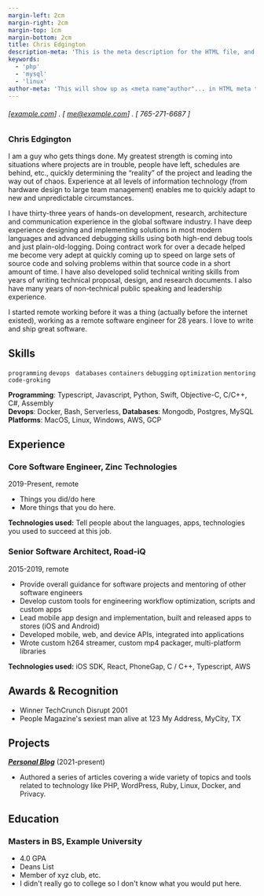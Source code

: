 ```yaml
---
margin-left: 2cm
margin-right: 2cm
margin-top: 1cm
margin-bottom: 2cm
title: Chris Edgington
description-meta: 'This is the meta description for the HTML file, and one day the PDF file, for better SEO?'
keywords: 
  - 'php' 
  - 'mysql' 
  - 'linux'
author-meta: 'This will show up as <meta name"author"... in HTML meta tags:'
---
```

###### [[example.com](https://example.com)] . [ me@example.com] . [ 765-271-6687 ]
### Chris Edgington
I am a guy who gets things done. My greatest strength is coming into situations where projects are in trouble, people have left, schedules are behind, etc., quickly determining the “reality” of the project and leading the way out of chaos. Experience at all levels of information technology (from hardware design to large team management) enables me to quickly adapt to new and unpredictable circumstances.

I have thirty-three years of hands-on development, research, architecture and communication experience in the global software industry. I have deep experience designing and implementing solutions in most modern languages and advanced debugging skills using both high-end debug tools and just plain-old-logging. Doing contract work for over a decade helped me become very adept at quickly coming up to speed on large sets of source code and solving problems within that source code in a short amount of time. I have also developed solid technical writing skills from years of writing technical proposal, design, and research documents. I also have many years of non-technical public speaking and leadership experience. 

I started remote working before it was a thing (actually before the internet existed), working as a remote software engineer for 28 years. I love to write and ship great software.


## Skills
```programming```
```devops ```
```databases```
```containers```
```debugging```
```optimization```
```mentoring```
```code-groking```

**Programming**: Typescript, Javascript, Python, Swift, Objective-C, C/C++, C#, Assembly  
**Devops**: Docker, Bash, Serverless,
**Databases**: Mongodb, Postgres, MySQL  
**Platforms**: MacOS, Linux, Windows, AWS, GCP

## Experience
### Core Software Engineer, Zinc Technologies
2019-Present, remote

- Things you did/do here 
- More things that you do here. 

**Technologies used:** Tell people about the languages, apps, technologies you used to succeed at this job. 

### Senior Software Architect, Road-iQ
2015-2019, remote

- Provide overall guidance for software projects and mentoring of other software engineers
- Develop custom tools for engineering workflow optimization, scripts and custom apps
- Lead mobile app design and implementation, built and released apps to stores (iOS and Android)
- Developed mobile, web, and device APIs, integrated into applications
- Wrote custom h264 streamer, custom mp4 packager, multi-platform libraries

**Technologies used:** iOS SDK, React, PhoneGap, C / C++, Typescript, AWS

## Awards & Recognition 
  * Winner TechCrunch Disrupt 2001
  * People Magazine's sexiest man alive at 123 My Address, MyCity, TX

## Projects
**[*Personal Blog*](http://luther.io)** (2021-present)

- Authored a series of articles covering a wide variety of topics and tools related to technology like PHP, WordPress, Ruby, Linux, Docker, and Privacy.

## Education 

### Masters in BS, Example University 

- 4.0 GPA 
- Deans List
- Member of xyz club, etc. 
- I didn't really go to college so I don't know what you would put here. 
